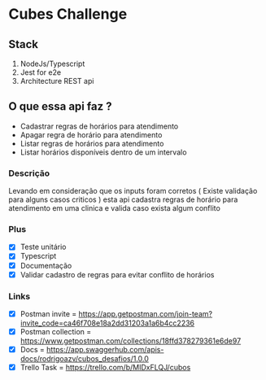 # Cubes Challenge

## Stack
1. NodeJs/Typescript
2. Jest for e2e
3. Architecture REST api

## O que essa api faz ?
- Cadastrar regras de horários para atendimento
- Apagar regra de horário para atendimento
- Listar regras de horários para atendimento
- Listar horários disponíveis dentro de um intervalo

### Descrição
Levando em consideração que os inputs foram corretos ( Existe validação para alguns casos criticos )
esta api cadastra regras de horário para atendimento em uma clinica e valida caso exista algum conflito

### Plus
- [x] Teste unitário 
- [x] Typescript
- [x] Documentação
- [x] Validar cadastro de regras para evitar conflito de horários

### Links
- [x] Postman invite = https://app.getpostman.com/join-team?invite_code=ca46f708e18a2dd31203a1a6b4cc2236
- [x] Postman collection = https://www.getpostman.com/collections/18ffd378279361e6de97
- [x] Docs = https://app.swaggerhub.com/apis-docs/rodrigoazv/cubos_desafios/1.0.0
- [x] Trello Task = https://trello.com/b/MIDxFLQJ/cubos

